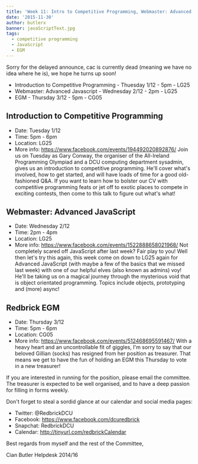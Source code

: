```yaml
---
title: 'Week 11: Intro to Competitive Programming, Webmaster: Advanced JavaScript & EGM'
date: '2015-11-30'
author: butlerx
banner: javaScriptText.jpg
tags:
  - competitive programming
  - JavaScript
  - EGM
---
```


Sorry for the delayed announce, cac is currently dead (meaning we have no
idea where he is), we hope he turns up soon!

 - Introduction to Competitive Programming - Thuesday 1/12 - 5pm - LG25
 - Webmaster: Advanced Javascript - Wednesday 2/12 - 2pm - LG25
 - EGM - Thursday 3/12 - 5pm - CG05

 <!-- more -->

## Introduction to Competitive Programming
 - Date: Tuesday 1/12
 - Time: 5pm - 6pm
 - Location: LG25
 - More info: https://www.facebook.com/events/194492020892876/
Join us on Tuesday as Gary Conway, the organiser of the All-Ireland
Programming Olympiad and a DCU computing department sysadmin, gives us an
introduction to competitive programming. He'll cover what's involved, how
to get started, and will have loads of time for a good old-fashioned Q&A.
If you want to learn how to bolster our CV with competitive programming
feats or jet off to exotic places to compete in exciting contests, then
come to this talk to figure out what's what!

## Webmaster: Advanced JavaScript
 - Date: Wednesday 2/12
 - Time: 2pm - 4pm
 - Location: LG25
 - More info: https://www.facebook.com/events/1522888658021968/
Not completely scared off JavaScript after last week? Fair play to you!
Well then let's try this again, this week come on down to LG25 again for
Advanced JavaScript (with maybe a few of the basics that we missed last
week) with one of our helpful elves (also known as admins) voy! He'll be
taking us on a magical journey through the mysterious void that is object
orientated programming. Topics include objects, prototyping and (more)
async!

## Redbrick EGM
 - Date: Thursday 3/12
 - Time: 5pm - 6pm
 - Location: CG05
 - More info: https://www.facebook.com/events/512468695591467/
With a heavy heart and an uncontrollable fit of giggles, I'm sorry to say
that our beloved Gillian (socks) has resigned from her position as
treasurer. That means we get to have the fun of holding an EGM this
Thursday to vote in a new treasurer!

If you are interested in running for the position, please email the
committee. The treasurer is expected to be well organised, and to have a
deep passion for filling in forms weekly.

Don't forget to steal a sordid glance at our calendar and social media
pages:
- Twitter:  @RedbrickDCU
- Facebook: https://www.facebook.com/dcuredbrick
- Snapchat: RedbrickDCU
- Calendar: http://tinyurl.com/redbrickCalendar

Best regards from myself and the rest of the Committee,

Cian Butler
Helpdesk 2014/16
